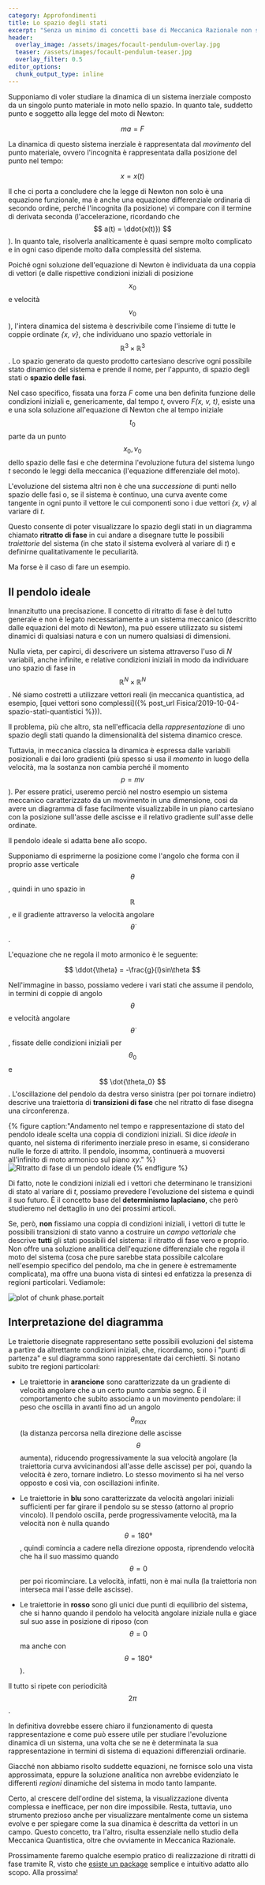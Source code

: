 ```yaml
---
category: Approfondimenti
title: Lo spazio degli stati
excerpt: "Senza un minimo di concetti base di Meccanica Razionale non si va molto oltre, nello studio della fisica. La materia è certamente ostica, ma come di consueto cercheremo di limitarci al minimo (teorico) necessario. Cominciando dal principio."
header:
  overlay_image: /assets/images/focault-pendulum-overlay.jpg
  teaser: /assets/images/focault-pendulum-teaser.jpg
  overlay_filter: 0.5
editor_options:
  chunk_output_type: inline
---
```




Supponiamo di voler studiare la dinamica di un sistema inerziale composto da un singolo punto materiale in moto nello spazio. In quanto tale, suddetto punto e soggetto alla legge del moto di Newton:

$$ ma = F $$

La dinamica di questo sistema inerziale è rappresentata dal _movimento_ del punto materiale, ovvero l'incognita è rappresentata dalla posizione del punto nel tempo:

$$ x = x(t) $$

Il che ci porta a concludere che la legge di Newton non solo è una equazione funzionale, ma è anche una equazione differenziale ordinaria di secondo ordine, perché l'incognita (la posizione) vi compare con il termine di derivata seconda (l'accelerazione, ricordando che $$ a(t) = \ddot{x(t)}) $$). In quanto tale, risolverla analiticamente è quasi sempre molto complicato e in ogni caso dipende molto dalla complessità del sistema.

Poiché ogni soluzione dell'equazione di Newton è individuata da una coppia di vettori (e dalle rispettive condizioni iniziali di posizione $$ x_0 $$ e velocità $$ v_0 $$), l'intera dinamica del sistema è descrivibile come l'insieme di tutte le coppie ordinate _{x, v}_, che individuano uno spazio vettoriale in $$ \mathbb{R}^3 \times \mathbb{R}^3 $$. Lo spazio generato da questo prodotto cartesiano descrive ogni possibile stato dinamico del sistema e prende il nome, per l'appunto, di spazio degli stati o __spazio delle fasi__.

Nel caso specifico, fissata una forza _F_ come una ben definita funzione delle condizioni iniziali e, genericamente, dal tempo _t_, ovvero _F(x, v, t)_, esiste una e una sola soluzione all'equazione di Newton che al tempo iniziale $$ t_0 $$ parte da un punto $$ {x_0, v_0} $$ dello spazio delle fasi e che determina l'evoluzione futura del sistema lungo _t_ secondo le leggi della meccanica (l'equazione differenziale del moto).

L'evoluzione del sistema altri non è che una _successione_ di punti nello spazio delle fasi o, se il sistema è continuo, una curva avente come tangente in ogni punto il vettore le cui componenti sono i due vettori _{x, v}_ al variare di _t_.

Questo consente di poter visualizzare lo spazio degli stati in un diagramma chiamato __ritratto di fase__ in cui andare a disegnare tutte le possibili _traiettorie_ del sistema (in che stato il sistema evolverà al variare di _t_) e definirne qualitativamente le peculiarità.

Ma forse è il caso di fare un esempio.

Il pendolo ideale
-----------------

Innanzitutto una precisazione. Il concetto di ritratto di fase è del tutto generale e non è legato necessariamente a un sistema meccanico (descritto dalle equazioni del moto di Newton), ma può essere utilizzato su sistemi dinamici di qualsiasi natura e con un numero qualsiasi di dimensioni.

Nulla vieta, per capirci, di descrivere un sistema attraverso l'uso di _N_ variabili, anche infinite, e relative condizioni iniziali in modo da individuare uno spazio di fase in $$ \mathbb{R}^N \times \mathbb{R}^N $$. Né siamo costretti a utilizzare vettori reali (in meccanica quantistica, ad esempio, [quei vettori sono complessi]({% post_url Fisica/2019-10-04-spazio-stati-quantistici %})).

Il problema, più che altro, sta nell'efficacia della _rappresentazione_ di uno spazio degli stati quando la dimensionalità del sistema dinamico cresce.

Tuttavia, in meccanica classica la dinamica è espressa dalle variabili posizionali e dai loro gradienti (più spesso si usa il _momento_ in luogo della velocità, ma la sostanza non cambia perché il momento $$ p = mv $$). Per essere pratici, useremo perciò nel nostro esempio un sistema meccanico caratterizzato da un movimento in una dimensione, così da avere un diagramma di fase facilmente visualizzabile in un piano cartesiano con la posizione sull'asse delle ascisse e il relativo gradiente sull'asse delle ordinate.

Il pendolo ideale si adatta bene allo scopo.

Supponiamo di esprimerne la posizione come l'angolo che forma con il proprio asse verticale $$ \theta $$, quindi in uno spazio in $$ \mathbb{R} $$, e il gradiente attraverso la velocità angolare $$ \dot{\theta} $$.

L'equazione che ne regola il moto armonico è le seguente:

$$ \ddot{\theta} = -\frac{g}{l}sin\theta $$

Nell'immagine in basso, possiamo vedere i vari stati che assume il pendolo, in termini di coppie di angolo $$ \theta$$ e velocità angolare $$ \dot{\theta} $$, fissate delle condizioni iniziali per $$ \theta_0 $$ e $$ \dot{\theta_0} $$. L'oscillazione del pendolo da destra verso sinistra (per poi tornare indietro) descrive una traiettoria di __transizioni di fase__ che nel ritratto di fase disegna una circonferenza.

{% figure caption:"Andamento nel tempo e rappresentazione di stato del pendolo ideale scelta una coppia di condizioni iniziali. Si dice _ideale_ in quanto, nel sistema di riferimento inerziale preso in esame, si considerano nulle le forze di attrito. Il pendolo, insomma, continuerà a muoversi all'infinito di moto armonico sul piano _xy_." %}
![Ritratto di fase di un pendolo ideale](https://upload.wikimedia.org/wikipedia/commons/c/cd/Pendulum_phase_portrait_illustration.svg)
{% endfigure %}

Di fatto, note le condizioni iniziali ed i vettori che determinano le transizioni di stato al variare di _t_, possiamo prevedere l'evoluzione del sistema e quindi il suo futuro. È il concetto base del __determinismo laplaciano__, che però studieremo nel dettaglio in uno dei prossimi articoli.

Se, però, __non__ fissiamo una coppia di condizioni iniziali, i vettori di tutte le possibili transizioni di stato vanno a costruire un _campo vettoriale_ che descrive __tutti__ gli stati possibili del sistema: il ritratto di fase vero e proprio. Non offre una soluzione analitica dell'equzione differenziale che regola il moto del sistema (cosa che pure sarebbe stata possibile calcolare nell'esempio specifico del pendolo, ma che in genere è estremamente complicata), ma offre una buona vista di sintesi ed enfatizza la presenza di regioni particolari. Vediamole:

![plot of chunk phase.portait](/assets/figures/phase.portait-1.svg)

Interpretazione del diagramma
-----------------------------

Le traiettorie disegnate rappresentano sette possibili evoluzioni del sistema a partire da altrettante condizioni iniziali, che, ricordiamo, sono i "punti di partenza" e sul diagramma sono rappresentate dai cerchietti. Si notano subito tre regioni particolari:

* Le traiettorie in __arancione__ sono caratterizzate da un gradiente di velocità angolare che a un certo punto cambia segno. È il comportamento che subito associamo a un movimento pendolare: il peso che oscilla in avanti fino ad un angolo $$ \theta_{max} $$ (la distanza percorsa nella direzione delle ascisse $$ \theta $$ aumenta), riducendo progressivamente la sua velocità angolare (la traiettoria curva avvicinandosi all'asse delle ascisse) per poi, quando la velocità è zero, tornare indietro. Lo stesso movimento si ha nel verso opposto e così via, con oscillazioni infinite.

* Le traiettorie in __blu__ sono caratterizzate da velocità angolari iniziali sufficienti per far girare il pendolo su se stesso (attorno al proprio vincolo). Il pendolo oscilla, perde progressivamente velocità, ma la velocità non è nulla quando $$ \theta = 180° $$, quindi comincia a cadere nella direzione opposta, riprendendo velocità che ha il suo massimo quando $$ \theta = 0 $$ per poi ricominciare. La velocità, infatti, non è mai nulla (la traiettoria non interseca mai l'asse delle ascisse).

* Le traiettorie in __rosso__ sono gli unici due punti di equilibrio del sistema, che si hanno quando il pendolo ha velocità angolare iniziale nulla e giace sul suo asse in posizione di riposo (con $$ \theta = 0 $$ ma anche con $$ \theta = 180° $$).

Il tutto si ripete con periodicità $$ 2 \pi $$.

In definitiva dovrebbe essere chiaro il funzionamento di questa rappresentazione e come può essere utile per studiare l'evoluzione dinamica di un sistema, una volta che se ne è determinata la sua rappresentazione in termini di sistema di equazioni differenziali ordinarie.

Giacché non abbiamo risolto suddette equazioni, ne fornisce solo una vista approssimata, eppure la soluzione analitica non avrebbe evidenziato le differenti _regioni_ dinamiche del sistema in modo tanto lampante.

Certo, al crescere dell'ordine del sistema, la visualizzazione diventa complessa e inefficace, per non dire impossibile. Resta, tuttavia, uno strumento prezioso anche per visualizzare mentalmente come un sistema evolve e per spiegare come la sua dinamica è descritta da vettori in un campo. Questo concetto, tra l'altro, risulta essenziale nello studio della Meccanica Quantistica, oltre che ovviamente in Meccanica Razionale.

Prossimamente faremo qualche esempio pratico di realizzazione di ritratti di fase tramite R, visto che [esiste un package](https://cran.r-project.org/web/packages/phaseR/vignettes/my-vignette.html) semplice e intuitivo adatto allo scopo. Alla prossima!
